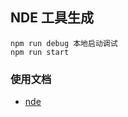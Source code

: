 ## NDE 工具生成
```
npm run debug 本地启动调试
npm run start
```
### 使用文档
* [nde](https://www.npmjs.com/package/nde)
